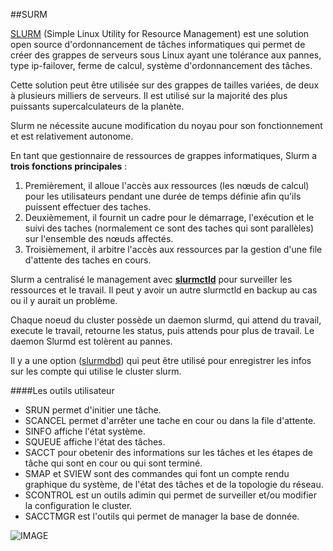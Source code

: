 ##SURM

[SLURM](https://fr.wikipedia.org/wiki/SLURM) (Simple Linux Utility for Resource Management) est une solution open source d'ordonnancement de tâches informatiques qui permet de créer des grappes de serveurs sous Linux ayant une tolérance aux pannes, type ip-failover, ferme de calcul, système d'ordonnancement des tâches.

Cette solution peut être utilisée sur des grappes de tailles variées, de deux à plusieurs milliers de serveurs. Il est utilisé sur la majorité des plus puissants supercalculateurs de la planète.

Slurm ne nécessite aucune modification du noyau pour son fonctionnement et est relativement autonome.

En tant que gestionnaire de ressources de grappes informatiques, Slurm a **trois fonctions principales** :

1. Premièrement, il alloue l'accès aux ressources (les nœuds de calcul) pour les utilisateurs pendant une durée de temps définie afin qu'ils puissent effectuer des taches.
2. Deuxièmement, il fournit un cadre pour le démarrage, l'exécution et le suivi des taches (normalement ce sont des taches qui sont parallèles) sur l'ensemble des nœuds affectés.
3. Troisièmement, il arbitre l'accès aux ressources par la gestion d'une file d'attente des taches en cours.

Slurm a centralisé le management avec [**slurmctld**](http://manpages.ubuntu.com/manpages/xenial/man8/slurmctld.8.html) pour surveiller les ressources et le travail.
Il peut y avoir un autre slurmctld en backup au cas ou il y aurait un problème.

Chaque noeud du cluster possède un daemon slurmd, qui attend du travail, execute le travail, retourne
les status, puis attends pour plus de travail. Le daemon Slurmd est tolèrent au pannes.

Il y a une option ([slurmdbd](http://manpages.ubuntu.com/manpages/xenial/man8/slurmdbd.8.html)) qui peut être utilisé pour enregistrer les infos sur les compte qui utilise le cluster slurm.


####Les outils utilisateur

* SRUN permet d'initier une tâche.
* SCANCEL permet d'arrêter une tache en cour ou dans la file d'attente.
* SINFO affiche l'état système.
* SQUEUE affiche l'état des tâches.
* SACCT pour obetenir des informations sur les tâches et les étapes de tâche qui sont en cour ou qui sont terminé.
* SMAP et SVIEW sont des commandes qui font un compte rendu graphique du système, de l'état des tâches
et de la topologie du réseau.
* SCONTROL est un outils adimin qui permet de surveiller et/ou modifier la configuration le cluster.
* SACCTMGR est l'outils qui permet de manager la base de donnée. 



![IMAGE](https://slurm.schedmd.com/arch.gif)
